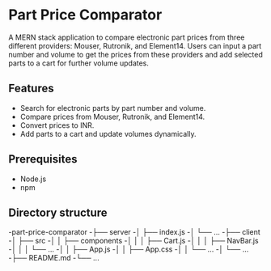 # Part Price Comparator

A MERN stack application to compare electronic part prices from three different providers: Mouser, Rutronik, and Element14. Users can input a part number and volume to get the prices from these providers and add selected parts to a cart for further volume updates.

## Features

- Search for electronic parts by part number and volume.
- Compare prices from Mouser, Rutronik, and Element14.
- Convert prices to INR.
- Add parts to a cart and update volumes dynamically.

## Prerequisites

- Node.js
- npm
## Directory structure


-part-price-comparator
-├── server
-│   ├── index.js
-│   └── ...
-├── client
-│   ├── src
-│   │   ├── components
-│   │   │   ├── Cart.js
-│   │   │   ├── NavBar.js
-│   │   │   └── ...
-│   │   ├── App.js
-│   │   ├── App.css
-│   │   └── ...
-│   └── ...
-├── README.md
-└── ...
